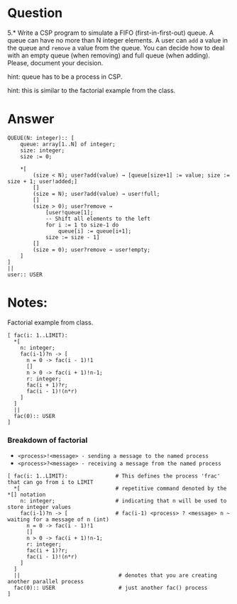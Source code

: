 # Question

5.* Write a CSP program to simulate a FIFO (first-in-first-out) queue.
A queue can have no more than N integer elements.  A user can `add` a
value in the queue and `remove` a value from the queue.  You can
decide how to deal with an empty queue (when removing) and full queue
(when adding).  Please, document your decision.

hint: queue has to be a process in CSP.

hint: this is similar to the factorial example from the class.

# Answer

```
QUEUE(N: integer):: [
    queue: array[1..N] of integer;
    size: integer;
    size := 0;

    *[
        (size < N); user?add(value) → [queue[size+1] := value; size := size + 1; user!added;]
        []
        (size = N); user?add(value) → user!full;
        []
        (size > 0); user?remove → 
            [user!queue[1]; 
            -- Shift all elements to the left
            for i := 1 to size-1 do
                queue[i] := queue[i+1];
            size := size - 1]
        []
        (size = 0); user?remove → user!empty;
    ]
]
||
user:: USER
```


# Notes:
Factorial example from class.
```
[ fac(i: 1..LIMIT):
  *[
    n: integer;
    fac(i-1)?n -> [
      n = 0 -> fac(i - 1)!1
      []
      n > 0 -> fac(i + 1)!n-1;
      r: integer;
      fac(i + 1)?r;
      fac(i - 1)!(n*r)
    ]
  ]
  ||
  fac(0):: USER
]
```

### Breakdown of factorial

-  ```<process>!<message> - sending a message to the named process```
-  ```<process>?<message> - receiving a message from the named process```

```
[ fac(i: 1..LIMIT):               # This defines the process 'frac' that can go from i to LIMIT
  *[                              # repetitive command denoted by the *[] notation
    n: integer;                   # indicating that n will be used to store integer values
    fac(i-1)?n -> [               # fac(i-1) <process> ? <message> n ~ waiting for a message of n (int)
      n = 0 -> fac(i - 1)!1
      []
      n > 0 -> fac(i + 1)!n-1;
      r: integer;
      fac(i + 1)?r;
      fac(i - 1)!(n*r)
    ]
  ]
  ||                               # denotes that you are creating another parallel process
  fac(0):: USER                    # just another fac() process
]
```